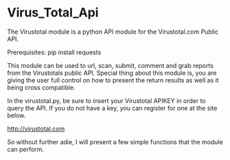 # Virus_Total_Api
The Virustotal module is a python API module for the Virustotal.com Public API.

Prerequisites:
pip install requests

This module can be used to url, scan, submit, comment and grab reports from the Virustotals public API. Special thing about this module is, you are giving the user full control on how to present the return results as well as it being cross compatible.

In the virustotal.py, be sure to insert your Virustotal APIKEY in order to query the API. If you do not have a key, you can register for one at the site below.

http://virustotal.com

So without further adie, I will present a few simple functions that the module can perform.
